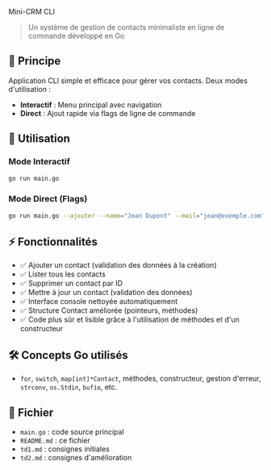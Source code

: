 Mini-CRM CLI

> Un système de gestion de contacts minimaliste en ligne de commande développé en Go

## 🎯 Principe

Application CLI simple et efficace pour gérer vos contacts. Deux modes d'utilisation :

- **Interactif** : Menu principal avec navigation
- **Direct** : Ajout rapide via flags de ligne de commande

## 🚀 Utilisation

### Mode Interactif

```bash
go run main.go
```

### Mode Direct (Flags)

```bash
go run main.go --ajouter --name="Jean Dupont" --mail="jean@exemple.com"
```

## ⚡ Fonctionnalités

- ✅ Ajouter un contact (validation des données à la création)
- ✅ Lister tous les contacts
- ✅ Supprimer un contact par ID
- ✅ Mettre à jour un contact (validation des données)
- ✅ Interface console nettoyée automatiquement
- ✅ Structure Contact améliorée (pointeurs, méthodes)
- ✅ Code plus sûr et lisible grâce à l'utilisation de méthodes et d'un constructeur

## 🛠️ Concepts Go utilisés

- `for`, `switch`, `map[int]*Contact`, méthodes, constructeur, gestion d'erreur, `strconv`, `os.Stdin`, `bufio`, etc.

## 📄 Fichier

- `main.go` : code source principal
- `README.md` : ce fichier
- `td1.md` : consignes initiales
- `td2.md` : consignes d'amélioration
